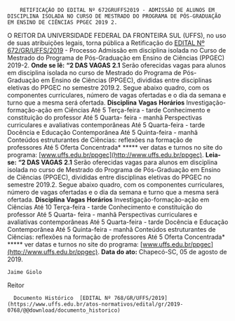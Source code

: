         RETIFICAÇÃO DO EDITAL Nº 672GRUFFS2019 - ADMISSÃO DE ALUNOS EM DISCIPLINA ISOLADA NO CURSO DE MESTRADO DO PROGRAMA DE PÓS-GRADUAÇÃO EM ENSINO DE CIÊNCIAS PPGEC 2019 2.  

 O REITOR DA UNIVERSIDADE FEDERAL DA FRONTEIRA SUL (UFFS), no uso de suas atribuições legais, torna pública a Retificação do [EDITAL Nº 672/GR/UFFS/2019](https://www.uffs.edu.br/atos-normativos/edital/gr/2019-0672) - Processo Admissão em disciplina isolada no Curso de Mestrado do Programa de Pós-Graduação em Ensino de Ciências (PPGEC) 2019-2.   **Onde se lê:** **“2 DAS VAGAS** **2.1**  Serão oferecidas vagas para alunos em disciplina isolada no curso de Mestrado do Programa de Pós-Graduação em Ensino de Ciências (PPGEC), divididas entre disciplinas eletivas do PPGEC no semestre 2019.2. Segue abaixo quadro, com os componentes curriculares, número de vagas ofertadas e o dia da semana e turno que a mesma será ofertada.     **Disciplina**   **Vagas**   **Horários**     Investigação-formação-ação em Ciências   Até 5   Terça-feira - tarde     Conhecimento e constituição do professor   Até 5   Quarta- feira - manhã     Perspectivas curriculares e avaliativas contemporâneas   Até 5   Quarta-feira - tarde     Docência e Educação Contemporânea   Até 5   Quinta-feira - manhã     Conteúdos estruturantes de Ciências: reflexões na formação de professores   Até 5   Oferta Concentrada*     *****  ver datas e turnos no site do programa: [www.uffs.edu.br/ppgec](http://www.uffs.edu.br/ppgec).   **Leia-se:** **“2 DAS VAGAS** **2.1**  Serão oferecidas vagas para alunos em disciplina isolada no curso de Mestrado do Programa de Pós-Graduação em Ensino de Ciências (PPGEC), divididas entre disciplinas eletivas do PPGEC no semestre 2019.2. Segue abaixo quadro, com os componentes curriculares, número de vagas ofertadas e o dia da semana e turno que a mesma será ofertada.     **Disciplina**   **Vagas**   **Horários**     Investigação-formação-ação em Ciências   Até 10   Terça-feira - tarde     Conhecimento e constituição do professor   Até 5   Quarta- feira - manhã     Perspectivas curriculares e avaliativas contemporâneas   Até 5   Quarta-feira - tarde     Docência e Educação Contemporânea   Até 5   Quinta-feira - manhã     Conteúdos estruturantes de Ciências: reflexões na formação de professores   Até 5   Oferta Concentrada*     *****  ver datas e turnos no site do programa: [www.uffs.edu.br/ppgec](http://www.uffs.edu.br/ppgec).        **Data do ato:** Chapecó-SC, 05 de agosto de 2019.   
 

    Jaime Giolo   
 Reitor 

      Documento Histórico  [EDITAL Nº 768/GR/UFFS/2019](https://www.uffs.edu.br/atos-normativos/edital/gr/2019-0768/@@download/documento_historico)     
      